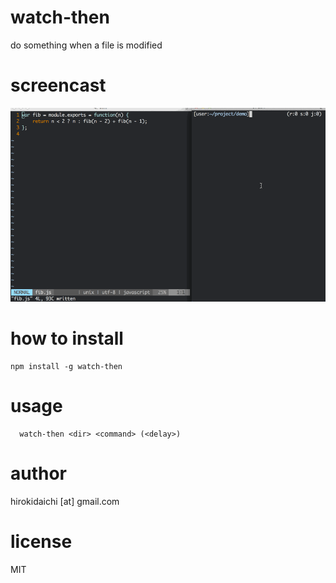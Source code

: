 
# watch-then

do something when a file is modified 

# screencast
![](https://raw.githubusercontent.com/hirokidaichi/watch-then/master/image/screen-cast.gif)

# how to install

```
npm install -g watch-then
```

# usage

```
  watch-then <dir> <command> (<delay>)
```

# author

hirokidaichi [at] gmail.com

# license

MIT

